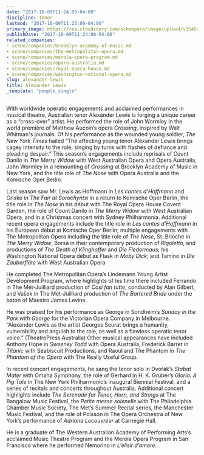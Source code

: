 ```yaml
---
date: "2017-10-09T11:24:00-04:00"
discipline: Tenor
lastmod: "2017-10-09T11:25:00-04:00"
primary_image: https://res.cloudinary.com/schmopera/image/upload/v1545409169/media/webhook-uploads/1507562437359/Lewis.A.Headshot.jpg.jpg
publishDate: "2017-10-09T11:24:00-04:00"
related_companies:
- scene/companies/brooklyn-academy-of-music.md
- scene/companies/the-metropolitan-opera.md
- scene/companies/merola-opera-program.md
- scene/companies/opera-australia.md
- scene/companies/royal-opera-house.md
- scene/companies/washington-national-opera.md
slug: alexander-lewis
title: Alexander Lewis
_template: "people_single"
---
```


With worldwide operatic engagements and acclaimed performances in musical theatre, Australian tenor Alexander Lewis is forging a unique career as a “cross-over” artist. He performed the role of John Wormley in the world première of Matthew Aucoin’s opera *Crossing*, inspired by Walt Whitman's journals. Of his performance as the wounded young soldier, *The New York Times* hailed “The affecting young tenor Alexander Lewis brings cagey intensity to the role, singing by turns with flashes of defiance and pleading despair.” This season’s engagements include reprisals of Count Danilo in *The Merry Widow* with West Australian Opera and Opera Australia, John Wormley in a remounting of *Crossing* at Brooklyn Academy of Music in New York, and the title role of *The Nose* with Opera Australia and the Komische Oper Berlin.

Last season saw Mr. Lewis as Hoffmann in *Les contes d’Hoffmann* and Grisko in *The Fair at Sorochyntsi* in a return to Komische Oper Berlin, the title role in *The Nose* in his début with The Royal Opera House Covent Garden, the role of Count Danilo in *The Merry Widow* with West Australian Opera, and in a Christmas concert with Sydney Philharmonia. Additional recent opera engagements include the title role in *Les contes d’Hoffmann* in his European début at Komische Oper Berlin; multiple engagements with The Metropolitan Opera including the title role of *The Nose*, St. Brioche in *The Merry Widow*, Borsa in their contemporary production of *Rigoletto*, and productions of *The Death of Klinghoffer* and *Die Fledermaus*; his Washington National Opera début as Flask in *Moby Dick*; and Tamino in *Die Zauberflöte* with West Australian Opera

He completed The Metropolitan Opera’s Lindemann Young Artist Development Program, where highlights of his time there included Ferrando in The Met-Juilliard production of *Così fan tutte*, conducted by Alan Gilbert, and Vašek in The Met-Juilliard production of *The Bartered Bride* under the baton of Maestro James Levine.

He was praised for his performance as George in Sondheim’s *Sunday in the Park with George* for the Victorian Opera Company in Melbourne. “Alexander Lewis as the artist Georges Seurat brings a humanity, vulnerability and anguish to the role, as well as a flawless operatic tenor voice.” (TheatrePress Australia) Other musical appearances have included Anthony Hope in *Sweeney Todd* with Opera Australia, Frederick Barret in *Titanic* with Seabiscuit Productions, and Raoul and The Phantom in *The Phantom of the Opera* with The Really Useful Group.

In recent concert engagements, he sang the tenor solo in Dvořák’s *Stabat Mater* with Omaha Symphony, the role of Gerhard in H. K. Gruber’s *Gloria: A Pig Tale* in The New York Philharmonic’s inaugural Biennial Festival, and a series of recitals and concerts throughout Australia. Additional concert highlights include *The Serenade for Tenor, Horn, and Strings* at The Bangalow Music Festival, the *Petite messe solenelle* with The Philadelphia Chamber Music Society, The Met’s Summer Recital series, the Manchester Music Festival, and the role of Poisson in The Opera Orchestra of New York’s performance of *Adriana Lecouvreur* at Carnegie Hall.

He is a graduate of The Western Australian Academy of Performing Arts’s acclaimed Music Theatre Program and the Merola Opera Program in San Francisco where he performed Nemorino in *L’elisir d’amore*.
